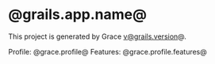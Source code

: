 # @grails.app.name@

This project is generated by Grace v@grails.version@.

Profile: @grace.profile@
Features: @grace.profile.features@